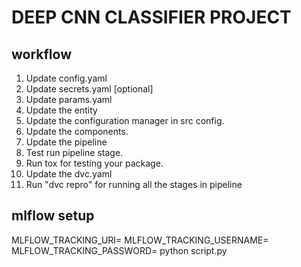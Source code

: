 # DEEP CNN CLASSIFIER PROJECT

## workflow

1. Update config.yaml
2. Update secrets.yaml [optional]
3. Update params.yaml
4. Update the entity
5. Update the configuration manager in src config.
6. Update the components.
7. Update the pipeline
8. Test run pipeline stage.
9. Run tox for testing your package.
10. Update the dvc.yaml
11. Run "dvc repro" for running all the stages in pipeline

## mlflow setup
MLFLOW_TRACKING_URI=
MLFLOW_TRACKING_USERNAME=
MLFLOW_TRACKING_PASSWORD=
python script.py
